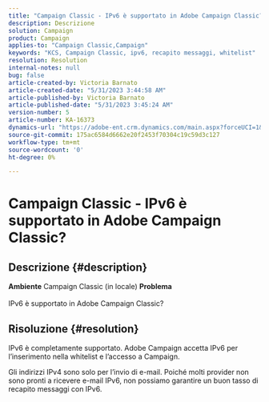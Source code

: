 ```yaml
---
title: "Campaign Classic - IPv6 è supportato in Adobe Campaign Classic?"
description: Descrizione
solution: Campaign
product: Campaign
applies-to: "Campaign Classic,Campaign"
keywords: "KCS, Campaign Classic, ipv6, recapito messaggi, whitelist"
resolution: Resolution
internal-notes: null
bug: false
article-created-by: Victoria Barnato
article-created-date: "5/31/2023 3:44:58 AM"
article-published-by: Victoria Barnato
article-published-date: "5/31/2023 3:45:24 AM"
version-number: 5
article-number: KA-16373
dynamics-url: "https://adobe-ent.crm.dynamics.com/main.aspx?forceUCI=1&pagetype=entityrecord&etn=knowledgearticle&id=66d40181-65ff-ed11-8f6e-6045bd006149"
source-git-commit: 175ac6584d6662e20f2453f70304c19c59d3c127
workflow-type: tm+mt
source-wordcount: '0'
ht-degree: 0%

---
```


# Campaign Classic - IPv6 è supportato in Adobe Campaign Classic?

## Descrizione {#description}

<b>Ambiente</b>
Campaign Classic (in locale)
<b>Problema</b><br><br>IPv6 è supportato in Adobe Campaign Classic?<br>

## Risoluzione {#resolution}


IPv6 è completamente supportato. Adobe Campaign accetta IPv6 per l’inserimento nella whitelist e l’accesso a Campaign.

Gli indirizzi IPv4 sono solo per l’invio di e-mail. Poiché molti provider non sono pronti a ricevere e-mail IPv6, non possiamo garantire un buon tasso di recapito messaggi con IPv6.
